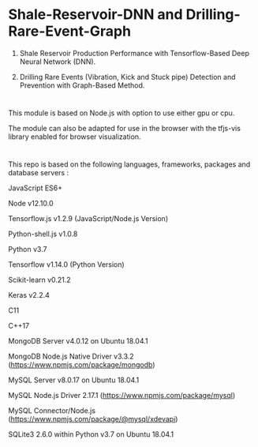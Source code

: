 # Shale-Reservoir-DNN and Drilling-Rare-Event-Graph

1) Shale Reservoir Production Performance with Tensorflow-Based Deep Neural Network (DNN).

2) Drilling Rare Events (Vibration, Kick and Stuck pipe) Detection and Prevention with Graph-Based Method.

# 

This module is based on Node.js with option to use either gpu or cpu. 

The module can also be adapted for use in the browser with the tfjs-vis library enabled for browser visualization.

#

This repo is based on the following languages, frameworks, packages and database servers :

JavaScript ES6+

Node v12.10.0

Tensorflow.js v1.2.9 (JavaScript/Node.js Version)

Python-shell.js v1.0.8

Python v3.7

Tensorflow v1.14.0 (Python Version)

Scikit-learn v0.21.2

Keras v2.2.4

C11

C++17

MongoDB Server v4.0.12 on Ubuntu 18.04.1

MongoDB Node.js Native Driver v3.3.2 (https://www.npmjs.com/package/mongodb)

MySQL Server v8.0.17 on Ubuntu 18.04.1

MySQL Node.js Driver 2.17.1 (https://www.npmjs.com/package/mysql)

MySQL Connector/Node.js (https://www.npmjs.com/package/@mysql/xdevapi)

SQLite3 2.6.0 within Python v3.7 on Ubuntu 18.04.1
